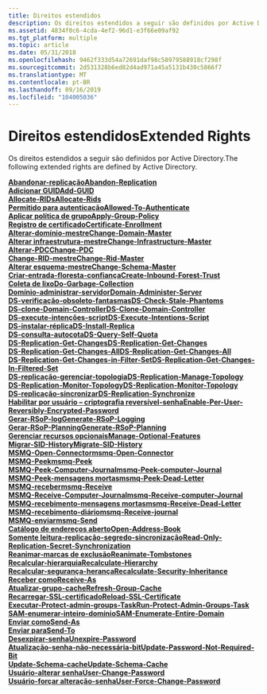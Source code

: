 ```yaml
---
title: Direitos estendidos
description: Os direitos estendidos a seguir são definidos por Active Directory.
ms.assetid: 4834f0c6-4cda-4ef2-96d1-e3f66e09af92
ms.tgt_platform: multiple
ms.topic: article
ms.date: 05/31/2018
ms.openlocfilehash: 9462f333d54a72691daf98c58979588918cf298f
ms.sourcegitcommit: 2d531328b6ed82d4ad971a45a5131b430c5866f7
ms.translationtype: MT
ms.contentlocale: pt-BR
ms.lasthandoff: 09/16/2019
ms.locfileid: "104005036"
---
```

# <a name="extended-rights"></a><span data-ttu-id="9e29d-103">Direitos estendidos</span><span class="sxs-lookup"><span data-stu-id="9e29d-103">Extended Rights</span></span>

<span data-ttu-id="9e29d-104">Os direitos estendidos a seguir são definidos por Active Directory.</span><span class="sxs-lookup"><span data-stu-id="9e29d-104">The following extended rights are defined by Active Directory.</span></span>

<dl>

[<span data-ttu-id="9e29d-105">**Abandonar-replicação**</span><span class="sxs-lookup"><span data-stu-id="9e29d-105">**Abandon-Replication**</span></span>](r-abandon-replication.md)  
[<span data-ttu-id="9e29d-106">**Adicionar GUID**</span><span class="sxs-lookup"><span data-stu-id="9e29d-106">**Add-GUID**</span></span>](r-add-guid.md)  
[<span data-ttu-id="9e29d-107">**Allocate-RIDs**</span><span class="sxs-lookup"><span data-stu-id="9e29d-107">**Allocate-Rids**</span></span>](r-allocate-rids.md)  
[<span data-ttu-id="9e29d-108">**Permitido para autenticação**</span><span class="sxs-lookup"><span data-stu-id="9e29d-108">**Allowed-To-Authenticate**</span></span>](r-allowed-to-authenticate.md)  
[<span data-ttu-id="9e29d-109">**Aplicar política de grupo**</span><span class="sxs-lookup"><span data-stu-id="9e29d-109">**Apply-Group-Policy**</span></span>](r-apply-group-policy.md)  
[<span data-ttu-id="9e29d-110">**Registro de certificado**</span><span class="sxs-lookup"><span data-stu-id="9e29d-110">**Certificate-Enrollment**</span></span>](r-certificate-enrollment.md)  
[<span data-ttu-id="9e29d-111">**Alterar-domínio-mestre**</span><span class="sxs-lookup"><span data-stu-id="9e29d-111">**Change-Domain-Master**</span></span>](r-change-domain-master.md)  
[<span data-ttu-id="9e29d-112">**Alterar infraestrutura-mestre**</span><span class="sxs-lookup"><span data-stu-id="9e29d-112">**Change-Infrastructure-Master**</span></span>](r-change-infrastructure-master.md)  
[<span data-ttu-id="9e29d-113">**Alterar-PDC**</span><span class="sxs-lookup"><span data-stu-id="9e29d-113">**Change-PDC**</span></span>](r-change-pdc.md)  
[<span data-ttu-id="9e29d-114">**Change-RID-mestre**</span><span class="sxs-lookup"><span data-stu-id="9e29d-114">**Change-Rid-Master**</span></span>](r-change-rid-master.md)  
[<span data-ttu-id="9e29d-115">**Alterar esquema-mestre**</span><span class="sxs-lookup"><span data-stu-id="9e29d-115">**Change-Schema-Master**</span></span>](r-change-schema-master.md)  
[<span data-ttu-id="9e29d-116">**Criar-entrada-floresta-confiança**</span><span class="sxs-lookup"><span data-stu-id="9e29d-116">**Create-Inbound-Forest-Trust**</span></span>](r-create-inbound-forest-trust.md)  
[<span data-ttu-id="9e29d-117">**Coleta de lixo**</span><span class="sxs-lookup"><span data-stu-id="9e29d-117">**Do-Garbage-Collection**</span></span>](r-do-garbage-collection.md)  
[<span data-ttu-id="9e29d-118">**Domínio-administrar-servidor**</span><span class="sxs-lookup"><span data-stu-id="9e29d-118">**Domain-Administer-Server**</span></span>](r-domain-administer-server.md)  
[<span data-ttu-id="9e29d-119">**DS-verificação-obsoleto-fantasmas**</span><span class="sxs-lookup"><span data-stu-id="9e29d-119">**DS-Check-Stale-Phantoms**</span></span>](r-ds-check-stale-phantoms.md)  
[<span data-ttu-id="9e29d-120">**DS-clone-Domain-Controller**</span><span class="sxs-lookup"><span data-stu-id="9e29d-120">**DS-Clone-Domain-Controller**</span></span>](r-ds-clone-domain-controller.md)  
[<span data-ttu-id="9e29d-121">**DS-execute-intenções-script**</span><span class="sxs-lookup"><span data-stu-id="9e29d-121">**DS-Execute-Intentions-Script**</span></span>](r-ds-execute-intentions-script.md)  
[<span data-ttu-id="9e29d-122">**DS-instalar-réplica**</span><span class="sxs-lookup"><span data-stu-id="9e29d-122">**DS-Install-Replica**</span></span>](r-ds-install-replica.md)  
[<span data-ttu-id="9e29d-123">**DS-consulta-autocota**</span><span class="sxs-lookup"><span data-stu-id="9e29d-123">**DS-Query-Self-Quota**</span></span>](r-ds-query-self-quota.md)  
[<span data-ttu-id="9e29d-124">**DS-Replication-Get-Changes**</span><span class="sxs-lookup"><span data-stu-id="9e29d-124">**DS-Replication-Get-Changes**</span></span>](r-ds-replication-get-changes.md)  
[<span data-ttu-id="9e29d-125">**DS-Replication-Get-Changes-All**</span><span class="sxs-lookup"><span data-stu-id="9e29d-125">**DS-Replication-Get-Changes-All**</span></span>](r-ds-replication-get-changes-all.md)  
[<span data-ttu-id="9e29d-126">**DS-Replication-Get-Changes-in-Filter-Set**</span><span class="sxs-lookup"><span data-stu-id="9e29d-126">**DS-Replication-Get-Changes-In-Filtered-Set**</span></span>](r-ds-replication-get-changes-in-filtered-set.md)  
[<span data-ttu-id="9e29d-127">**DS-replicação-gerenciar-topologia**</span><span class="sxs-lookup"><span data-stu-id="9e29d-127">**DS-Replication-Manage-Topology**</span></span>](r-ds-replication-manage-topology.md)  
[<span data-ttu-id="9e29d-128">**DS-Replication-Monitor-Topology**</span><span class="sxs-lookup"><span data-stu-id="9e29d-128">**DS-Replication-Monitor-Topology**</span></span>](r-ds-replication-monitor-topology.md)  
[<span data-ttu-id="9e29d-129">**DS-replicação-sincronizar**</span><span class="sxs-lookup"><span data-stu-id="9e29d-129">**DS-Replication-Synchronize**</span></span>](r-ds-replication-synchronize.md)  
[<span data-ttu-id="9e29d-130">**Habilitar por usuário – criptografia reversível-senha**</span><span class="sxs-lookup"><span data-stu-id="9e29d-130">**Enable-Per-User-Reversibly-Encrypted-Password**</span></span>](r-enable-per-user-reversibly-encrypted-password.md)  
[<span data-ttu-id="9e29d-131">**Gerar-RSoP-log**</span><span class="sxs-lookup"><span data-stu-id="9e29d-131">**Generate-RSoP-Logging**</span></span>](r-generate-rsop-logging.md)  
[<span data-ttu-id="9e29d-132">**Gerar-RSoP-Planning**</span><span class="sxs-lookup"><span data-stu-id="9e29d-132">**Generate-RSoP-Planning**</span></span>](r-generate-rsop-planning.md)  
[<span data-ttu-id="9e29d-133">**Gerenciar recursos opcionais**</span><span class="sxs-lookup"><span data-stu-id="9e29d-133">**Manage-Optional-Features**</span></span>](r-manage-optional-features.md)  
[<span data-ttu-id="9e29d-134">**Migrar-SID-History**</span><span class="sxs-lookup"><span data-stu-id="9e29d-134">**Migrate-SID-History**</span></span>](r-migrate-sid-history.md)  
[<span data-ttu-id="9e29d-135">**MSMQ-Open-Connector**</span><span class="sxs-lookup"><span data-stu-id="9e29d-135">**msmq-Open-Connector**</span></span>](r-msmq-open-connector.md)  
[<span data-ttu-id="9e29d-136">**MSMQ-Peek**</span><span class="sxs-lookup"><span data-stu-id="9e29d-136">**msmq-Peek**</span></span>](r-msmq-peek.md)  
[<span data-ttu-id="9e29d-137">**MSMQ-Peek-Computer-Journal**</span><span class="sxs-lookup"><span data-stu-id="9e29d-137">**msmq-Peek-computer-Journal**</span></span>](r-msmq-peek-computer-journal.md)  
[<span data-ttu-id="9e29d-138">**MSMQ-Peek-mensagens mortas**</span><span class="sxs-lookup"><span data-stu-id="9e29d-138">**msmq-Peek-Dead-Letter**</span></span>](r-msmq-peek-dead-letter.md)  
[<span data-ttu-id="9e29d-139">**MSMQ-receber**</span><span class="sxs-lookup"><span data-stu-id="9e29d-139">**msmq-Receive**</span></span>](r-msmq-receive.md)  
[<span data-ttu-id="9e29d-140">**MSMQ-Receive-Computer-Journal**</span><span class="sxs-lookup"><span data-stu-id="9e29d-140">**msmq-Receive-computer-Journal**</span></span>](r-msmq-receive-computer-journal.md)  
[<span data-ttu-id="9e29d-141">**MSMQ-recebimento-mensagens mortas**</span><span class="sxs-lookup"><span data-stu-id="9e29d-141">**msmq-Receive-Dead-Letter**</span></span>](r-msmq-receive-dead-letter.md)  
[<span data-ttu-id="9e29d-142">**MSMQ-recebimento-diário**</span><span class="sxs-lookup"><span data-stu-id="9e29d-142">**msmq-Receive-journal**</span></span>](r-msmq-receive-journal.md)  
[<span data-ttu-id="9e29d-143">**MSMQ-enviar**</span><span class="sxs-lookup"><span data-stu-id="9e29d-143">**msmq-Send**</span></span>](r-msmq-send.md)  
[<span data-ttu-id="9e29d-144">**Catálogo de endereços aberto**</span><span class="sxs-lookup"><span data-stu-id="9e29d-144">**Open-Address-Book**</span></span>](r-open-address-book.md)  
[<span data-ttu-id="9e29d-145">**Somente leitura-replicação-segredo-sincronização**</span><span class="sxs-lookup"><span data-stu-id="9e29d-145">**Read-Only-Replication-Secret-Synchronization**</span></span>](r-read-only-replication-secret-synchronization.md)  
[<span data-ttu-id="9e29d-146">**Reanimar-marcas de exclusão**</span><span class="sxs-lookup"><span data-stu-id="9e29d-146">**Reanimate-Tombstones**</span></span>](r-reanimate-tombstones.md)  
[<span data-ttu-id="9e29d-147">**Recalcular-hierarquia**</span><span class="sxs-lookup"><span data-stu-id="9e29d-147">**Recalculate-Hierarchy**</span></span>](r-recalculate-hierarchy.md)  
[<span data-ttu-id="9e29d-148">**Recalcular-segurança-herança**</span><span class="sxs-lookup"><span data-stu-id="9e29d-148">**Recalculate-Security-Inheritance**</span></span>](r-recalculate-security-inheritance.md)  
[<span data-ttu-id="9e29d-149">**Receber como**</span><span class="sxs-lookup"><span data-stu-id="9e29d-149">**Receive-As**</span></span>](r-receive-as.md)  
[<span data-ttu-id="9e29d-150">**Atualizar-grupo-cache**</span><span class="sxs-lookup"><span data-stu-id="9e29d-150">**Refresh-Group-Cache**</span></span>](r-refresh-group-cache.md)  
[<span data-ttu-id="9e29d-151">**Recarregar-SSL-certificado**</span><span class="sxs-lookup"><span data-stu-id="9e29d-151">**Reload-SSL-Certificate**</span></span>](r-reload-ssl-certificate.md)  
[<span data-ttu-id="9e29d-152">**Executar-Protect-admin-groups-Task**</span><span class="sxs-lookup"><span data-stu-id="9e29d-152">**Run-Protect-Admin-Groups-Task**</span></span>](r-run-protect-admin-groups-task.md)  
[<span data-ttu-id="9e29d-153">**SAM-enumerar-inteiro-domínio**</span><span class="sxs-lookup"><span data-stu-id="9e29d-153">**SAM-Enumerate-Entire-Domain**</span></span>](r-sam-enumerate-entire-domain.md)  
[<span data-ttu-id="9e29d-154">**Enviar como**</span><span class="sxs-lookup"><span data-stu-id="9e29d-154">**Send-As**</span></span>](r-send-as.md)  
[<span data-ttu-id="9e29d-155">**Enviar para**</span><span class="sxs-lookup"><span data-stu-id="9e29d-155">**Send-To**</span></span>](r-send-to.md)  
[<span data-ttu-id="9e29d-156">**Desexpirar-senha**</span><span class="sxs-lookup"><span data-stu-id="9e29d-156">**Unexpire-Password**</span></span>](r-unexpire-password.md)  
[<span data-ttu-id="9e29d-157">**Atualização-senha-não-necessária-bit**</span><span class="sxs-lookup"><span data-stu-id="9e29d-157">**Update-Password-Not-Required-Bit**</span></span>](r-update-password-not-required-bit.md)  
[<span data-ttu-id="9e29d-158">**Update-Schema-cache**</span><span class="sxs-lookup"><span data-stu-id="9e29d-158">**Update-Schema-Cache**</span></span>](r-update-schema-cache.md)  
[<span data-ttu-id="9e29d-159">**Usuário-alterar senha**</span><span class="sxs-lookup"><span data-stu-id="9e29d-159">**User-Change-Password**</span></span>](r-user-change-password.md)  
[<span data-ttu-id="9e29d-160">**Usuário-forçar alteração-senha**</span><span class="sxs-lookup"><span data-stu-id="9e29d-160">**User-Force-Change-Password**</span></span>](r-user-force-change-password.md)  
</dl>

 

 




